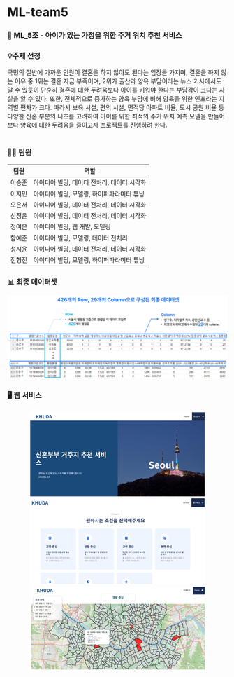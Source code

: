 # ML-team5

### 👶 ML_5조 - 아이가 있는 가정을 위한 주거 위치 추천 서비스 <br/>

### 💡주제 선정

국민의 절반에 가까운 인원이 결혼을 하지 않아도 된다는 입장을 가지며, 결혼을 하지 않는 이유 중 1위는 결혼 자금 부족이며, 2위가 출산과 양육 부담이라는 뉴스 기사에서도 알 수 있듯이 단순히 결혼에 대한 두려움보다 아이를 키워야 한다는 부담감이 크다는 사실을 알 수 있다. 또한, 전체적으로 증가하는 양육 부담에 비해 양육을 위한 인프라는 지역별 편차가 크다. 따라서 보육 시설, 편의 시설, 면적당 아파트 비율, 도시 공원 비율 등 다양한 신혼 부분의 니즈를 고려하여 아이를 위한 최적의 주거 위치 예측 모델을 만들어 보다 양육에 대한 두려움을 줄이고자 프로젝트를 진행하려 한다. <br/><br/>

### 👨‍💻 팀원

| 팀원 | 역할 |
| --- | --- |
| 이승준 | 아이디어 빌딩, 데이터 전처리, 데이터 시각화 |
| 이지민 | 아이디어 빌딩, 모델링, 하이퍼파라미터 튜닝 |
| 오은서 | 아이디어 빌딩, 데이터 전처리,  데이터 시각화 |
| 신정윤 | 아이디어 빌딩, 데이터 전처리,  데이터 시각화 |
| 정여은 | 아이디어 빌딩, 웹 개발, 모델링 |
| 함예준 | 아이디어 빌딩, 모델링, 데이터 전처리 |
| 성시윤 | 아이디어 빌딩, 데이터 전처리,  데이터 시각화 |
| 전형진 | 아이디어 빌딩, 모델링,  하이퍼파라미터 튜닝 |

### 📊 최종 데이터셋
![Final Dataset](images/스크린샷%202025-03-04%20212528.png)

### 🖥 웹 서비스

<p align="center">
  <img src="images/스크린샷%202025-03-04%20212256.png" width="400">
  <img src="images/스크린샷%202025-03-04%20212310.png" width="400">
  <img src="images/스크린샷%202025-03-04%20212318.png" width="400">
</p>
